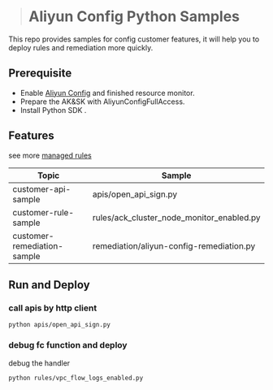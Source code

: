 > # Aliyun Config Python Samples

This repo provides samples for config customer features, it will help you to deploy rules and remediation more quickly.

## Prerequisite

* Enable [Aliyun Config](https://help.aliyun.com/document_detail/213747.html) and finished resource monitor.
* Prepare the AK&SK with AliyunConfigFullAccess.
* Install Python SDK .

## Features

see more [managed rules](https://help.aliyun.com/document_detail/127404.html)

<table>
    <thead>
      <tr>
         <th>Topic</th>
         <th>Sample</th>
        </tr>
    </thead>
    <tbody>
        <tr>
         <td>customer-api-sample</td>
          <td>apis/open_api_sign.py</td>
        </tr>
        <tr>
            <td>customer-rule-sample</td>
            <td>rules/ack_cluster_node_monitor_enabled.py</td>
        </tr>
        <tr>
            <td>customer-remediation-sample</td>
            <td>remediation/aliyun-config-remediation.py</td>
        </tr>
    </tbody>
</table>

## Run and Deploy

### call apis by http client

```
python apis/open_api_sign.py
```

### debug fc function and deploy

debug the handler

```
python rules/vpc_flow_logs_enabled.py
```
